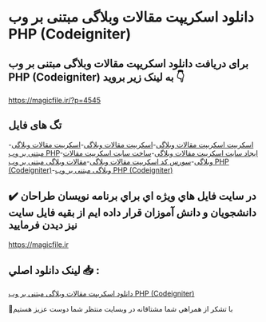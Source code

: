 # دانلود اسکریپت مقالات وبلاگی مبتنی بر وب PHP (Codeigniter)

## برای دریافت دانلود اسکریپت مقالات وبلاگی مبتنی بر وب PHP (Codeigniter) به لینک زیر بروید 👇

https://magicfile.ir/?p=4545

## تگ های فایل

-[اسکریپت اسکریپت مقالات وبلاگی](https://magicfile.ir/product/%d8%a7%d8%b3%da%a9%d8%b1%db%8c%d9%be%d8%aa-%d9%85%d9%82%d8%a7%d9%84%d8%a7%d8%aa-%d9%88%d8%a8%d9%84%d8%a7%da%af%db%8c-%d9%85%d8%a8%d8%aa%d9%86%db%8c-%d8%a8%d8%b1-%d9%88%d8%a8-php-codeigniter/)-[اسکریپت مقالات وبلاگی](https://magicfile.ir/product/%d8%a7%d8%b3%da%a9%d8%b1%db%8c%d9%be%d8%aa-%d9%85%d9%82%d8%a7%d9%84%d8%a7%d8%aa-%d9%88%d8%a8%d9%84%d8%a7%da%af%db%8c-%d9%85%d8%a8%d8%aa%d9%86%db%8c-%d8%a8%d8%b1-%d9%88%d8%a8-php-codeigniter/)-[اسکریپت مقالات وبلاگی مبتنی بر وب PHP](https://magicfile.ir/product/%d8%a7%d8%b3%da%a9%d8%b1%db%8c%d9%be%d8%aa-%d9%85%d9%82%d8%a7%d9%84%d8%a7%d8%aa-%d9%88%d8%a8%d9%84%d8%a7%da%af%db%8c-%d9%85%d8%a8%d8%aa%d9%86%db%8c-%d8%a8%d8%b1-%d9%88%d8%a8-php-codeigniter/)-[ایجاد سایت اسکریپت مقالات وبلاگی](https://magicfile.ir/product/%d8%a7%d8%b3%da%a9%d8%b1%db%8c%d9%be%d8%aa-%d9%85%d9%82%d8%a7%d9%84%d8%a7%d8%aa-%d9%88%d8%a8%d9%84%d8%a7%da%af%db%8c-%d9%85%d8%a8%d8%aa%d9%86%db%8c-%d8%a8%d8%b1-%d9%88%d8%a8-php-codeigniter/)-[ساخت سایت اسکریپت مقالات وبلاگی](https://magicfile.ir/product/%d8%a7%d8%b3%da%a9%d8%b1%db%8c%d9%be%d8%aa-%d9%85%d9%82%d8%a7%d9%84%d8%a7%d8%aa-%d9%88%d8%a8%d9%84%d8%a7%da%af%db%8c-%d9%85%d8%a8%d8%aa%d9%86%db%8c-%d8%a8%d8%b1-%d9%88%d8%a8-php-codeigniter/)-[سورس کد اسکریپت مقالات وبلاگی](https://magicfile.ir/product/%d8%a7%d8%b3%da%a9%d8%b1%db%8c%d9%be%d8%aa-%d9%85%d9%82%d8%a7%d9%84%d8%a7%d8%aa-%d9%88%d8%a8%d9%84%d8%a7%da%af%db%8c-%d9%85%d8%a8%d8%aa%d9%86%db%8c-%d8%a8%d8%b1-%d9%88%d8%a8-php-codeigniter/)-[مقالات وبلاگی مبتنی بر وب PHP (Codeigniter)](https://magicfile.ir/product/%d8%a7%d8%b3%da%a9%d8%b1%db%8c%d9%be%d8%aa-%d9%85%d9%82%d8%a7%d9%84%d8%a7%d8%aa-%d9%88%d8%a8%d9%84%d8%a7%da%af%db%8c-%d9%85%d8%a8%d8%aa%d9%86%db%8c-%d8%a8%d8%b1-%d9%88%d8%a8-php-codeigniter/)-[وبلاگی مبتنی بر وب PHP (Codeigniter)](https://magicfile.ir/product/%d8%a7%d8%b3%da%a9%d8%b1%db%8c%d9%be%d8%aa-%d9%85%d9%82%d8%a7%d9%84%d8%a7%d8%aa-%d9%88%d8%a8%d9%84%d8%a7%da%af%db%8c-%d9%85%d8%a8%d8%aa%d9%86%db%8c-%d8%a8%d8%b1-%d9%88%d8%a8-php-codeigniter/)

## ✔️ در سايت فايل هاي ويژه اي براي برنامه نويسان طراحان دانشجويان و دانش آموزان قرار داده ايم از بقيه فايل سايت نيز ديدن فرماييد

https://magicfile.ir


## لينک دانلود اصلي 📥 :

[دانلود اسکریپت مقالات وبلاگی مبتنی بر وب PHP (Codeigniter)](https://magicfile.ir/product/%d8%a7%d8%b3%da%a9%d8%b1%db%8c%d9%be%d8%aa-%d9%85%d9%82%d8%a7%d9%84%d8%a7%d8%aa-%d9%88%d8%a8%d9%84%d8%a7%da%af%db%8c-%d9%85%d8%a8%d8%aa%d9%86%db%8c-%d8%a8%d8%b1-%d9%88%d8%a8-php-codeigniter/) 


🙏با تشکر از همراهي شما مشتاقانه در وبسایت منتظر شما دوست عزیز هستیم

